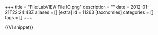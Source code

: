 +++
title = "File:LabVIEW File IO.png"
description = ""
date = 2012-01-21T22:24:48Z
aliases = []
[extra]
id = 11263
[taxonomies]
categories = []
tags = []
+++

{{VI snippet}}
